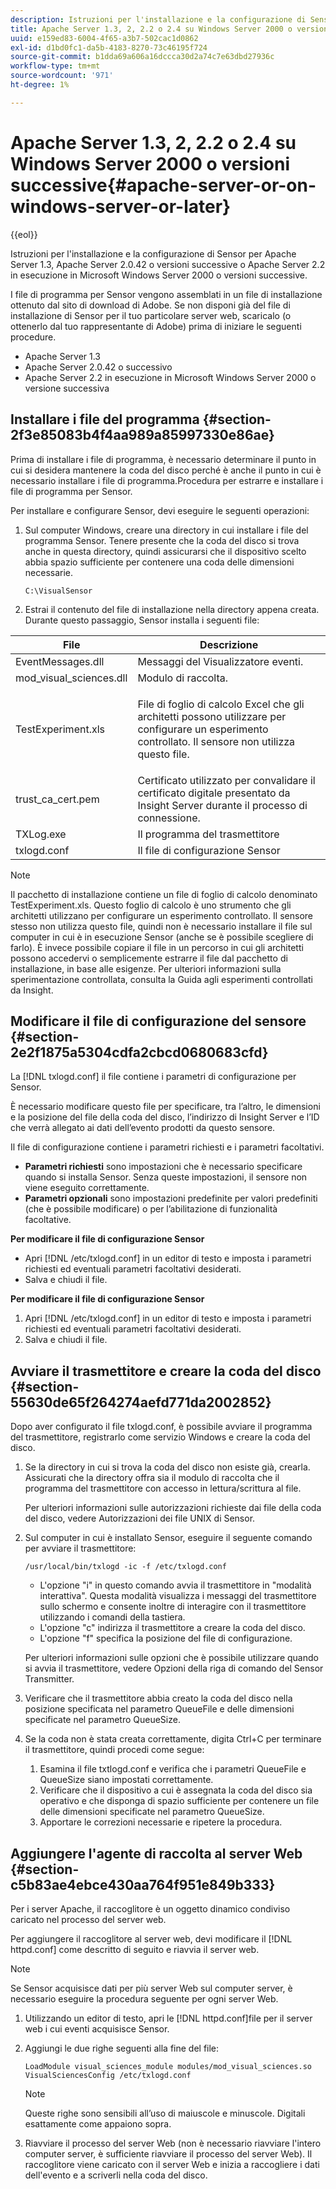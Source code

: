 ```yaml
---
description: Istruzioni per l'installazione e la configurazione di Sensor per Apache Server 1.3, Apache Server 2.0.42 o versioni successive o Apache Server 2.2 in esecuzione in Microsoft Windows Server 2000 o versioni successive.
title: Apache Server 1.3, 2, 2.2 o 2.4 su Windows Server 2000 o versioni successive
uuid: e159ed83-6004-4f65-a3b7-502cac1d0862
exl-id: d1bd0fc1-da5b-4183-8270-73c46195f724
source-git-commit: b1dda69a606a16dccca30d2a74c7e63dbd27936c
workflow-type: tm+mt
source-wordcount: '971'
ht-degree: 1%

---
```


# Apache Server 1.3, 2, 2.2 o 2.4 su Windows Server 2000 o versioni successive{#apache-server-or-on-windows-server-or-later}

{{eol}}

Istruzioni per l&#39;installazione e la configurazione di Sensor per Apache Server 1.3, Apache Server 2.0.42 o versioni successive o Apache Server 2.2 in esecuzione in Microsoft Windows Server 2000 o versioni successive.

I file di programma per Sensor vengono assemblati in un file di installazione ottenuto dal sito di download di Adobe. Se non disponi già del file di installazione di Sensor per il tuo particolare server web, scaricalo (o ottenerlo dal tuo rappresentante di Adobe) prima di iniziare le seguenti procedure.

* Apache Server 1.3
* Apache Server 2.0.42 o successivo
* Apache Server 2.2 in esecuzione in Microsoft Windows Server 2000 o versione successiva

## Installare i file del programma {#section-2f3e85083b4f4aa989a85997330e86ae}

Prima di installare i file di programma, è necessario determinare il punto in cui si desidera mantenere la coda del disco perché è anche il punto in cui è necessario installare i file di programma.Procedura per estrarre e installare i file di programma per Sensor.

Per installare e configurare Sensor, devi eseguire le seguenti operazioni:

1. Sul computer Windows, creare una directory in cui installare i file del programma Sensor. Tenere presente che la coda del disco si trova anche in questa directory, quindi assicurarsi che il dispositivo scelto abbia spazio sufficiente per contenere una coda delle dimensioni necessarie.

   ```
   C:\VisualSensor
   ```

1. Estrai il contenuto del file di installazione nella directory appena creata. Durante questo passaggio, Sensor installa i seguenti file:

<table id="table_ABFF5F92271B4F3CB0AC68DAB6A5709F"> 
 <thead> 
  <tr> 
   <th colname="col1" class="entry"> File </th> 
   <th colname="col2" class="entry"> Descrizione </th> 
  </tr> 
 </thead>
 <tbody> 
  <tr> 
   <td colname="col1"> EventMessages.dll </td> 
   <td colname="col2"> Messaggi del Visualizzatore eventi. </td> 
  </tr> 
  <tr> 
   <td colname="col1"> mod_visual_sciences.dll </td> 
   <td colname="col2"> Modulo di raccolta. </td> 
  </tr> 
  <tr> 
   <td colname="col1"> <p>TestExperiment.xls </p> </td> 
   <td colname="col2"> <p>File di foglio di calcolo Excel che gli architetti possono utilizzare per configurare un esperimento controllato. Il sensore non utilizza questo file. </p> </td> 
  </tr> 
  <tr> 
   <td colname="col1"> trust_ca_cert.pem </td> 
   <td colname="col2"> Certificato utilizzato per convalidare il certificato digitale presentato da Insight Server durante il processo di connessione. </td> 
  </tr> 
  <tr> 
   <td colname="col1"> TXLog.exe </td> 
   <td colname="col2"> Il programma del trasmettitore </td> 
  </tr> 
  <tr> 
   <td colname="col1"> txlogd.conf </td> 
   <td colname="col2"> Il file di configurazione Sensor </td> 
  </tr> 
 </tbody> 
</table>

>[!NOTE]
>
>Il pacchetto di installazione contiene un file di foglio di calcolo denominato TestExperiment.xls. Questo foglio di calcolo è uno strumento che gli architetti utilizzano per configurare un esperimento controllato. Il sensore stesso non utilizza questo file, quindi non è necessario installare il file sul computer in cui è in esecuzione Sensor (anche se è possibile scegliere di farlo). È invece possibile copiare il file in un percorso in cui gli architetti possono accedervi o semplicemente estrarre il file dal pacchetto di installazione, in base alle esigenze. Per ulteriori informazioni sulla sperimentazione controllata, consulta la Guida agli esperimenti controllati da Insight.

## Modificare il file di configurazione del sensore {#section-2e2f1875a5304cdfa2cbcd0680683cfd}

La [!DNL txlogd.conf] il file contiene i parametri di configurazione per Sensor.

È necessario modificare questo file per specificare, tra l’altro, le dimensioni e la posizione del file della coda del disco, l’indirizzo di Insight Server e l’ID che verrà allegato ai dati dell’evento prodotti da questo sensore.

Il file di configurazione contiene i parametri richiesti e i parametri facoltativi.

* **Parametri richiesti** sono impostazioni che è necessario specificare quando si installa Sensor. Senza queste impostazioni, il sensore non viene eseguito correttamente.
* **Parametri opzionali** sono impostazioni predefinite per valori predefiniti (che è possibile modificare) o per l’abilitazione di funzionalità facoltative.

**Per modificare il file di configurazione Sensor**

* Apri [!DNL /etc/txlogd.conf] in un editor di testo e imposta i parametri richiesti ed eventuali parametri facoltativi desiderati.
* Salva e chiudi il file.

**Per modificare il file di configurazione Sensor**

1. Apri [!DNL /etc/txlogd.conf] in un editor di testo e imposta i parametri richiesti ed eventuali parametri facoltativi desiderati.
1. Salva e chiudi il file.

## Avviare il trasmettitore e creare la coda del disco {#section-55630de65f264274aefd771da2002852}

Dopo aver configurato il file txlogd.conf, è possibile avviare il programma del trasmettitore, registrarlo come servizio Windows e creare la coda del disco.

1. Se la directory in cui si trova la coda del disco non esiste già, crearla. Assicurati che la directory offra sia il modulo di raccolta che il programma del trasmettitore con accesso in lettura/scrittura al file.

   Per ulteriori informazioni sulle autorizzazioni richieste dai file della coda del disco, vedere Autorizzazioni dei file UNIX di Sensor.
1. Sul computer in cui è installato Sensor, eseguire il seguente comando per avviare il trasmettitore:

   ```
   /usr/local/bin/txlogd -ic -f /etc/txlogd.conf
   ```

   * L&#39;opzione &quot;i&quot; in questo comando avvia il trasmettitore in &quot;modalità interattiva&quot;. Questa modalità visualizza i messaggi del trasmettitore sullo schermo e consente inoltre di interagire con il trasmettitore utilizzando i comandi della tastiera.
   * L&#39;opzione &quot;c&quot; indirizza il trasmettitore a creare la coda del disco.
   * L&#39;opzione &quot;f&quot; specifica la posizione del file di configurazione.

   Per ulteriori informazioni sulle opzioni che è possibile utilizzare quando si avvia il trasmettitore, vedere Opzioni della riga di comando del Sensor Transmitter.

1. Verificare che il trasmettitore abbia creato la coda del disco nella posizione specificata nel parametro QueueFile e delle dimensioni specificate nel parametro QueueSize.
1. Se la coda non è stata creata correttamente, digita Ctrl+C per terminare il trasmettitore, quindi procedi come segue:

   1. Esamina il file txtlogd.conf e verifica che i parametri QueueFile e QueueSize siano impostati correttamente.
   1. Verificare che il dispositivo a cui è assegnata la coda del disco sia operativo e che disponga di spazio sufficiente per contenere un file delle dimensioni specificate nel parametro QueueSize.
   1. Apportare le correzioni necessarie e ripetere la procedura.

## Aggiungere l&#39;agente di raccolta al server Web {#section-c5b83ae4ebce430aa764f951e849b333}

Per i server Apache, il raccoglitore è un oggetto dinamico condiviso caricato nel processo del server web.

Per aggiungere il raccoglitore al server web, devi modificare il [!DNL httpd.conf] come descritto di seguito e riavvia il server web.

>[!NOTE]
>
>Se Sensor acquisisce dati per più server Web sul computer server, è necessario eseguire la procedura seguente per ogni server Web.

1. Utilizzando un editor di testo, apri le [!DNL httpd.conf]file per il server web i cui eventi acquisisce Sensor.
1. Aggiungi le due righe seguenti alla fine del file:

   ```
   LoadModule visual_sciences_module modules/mod_visual_sciences.so 
   VisualSciencesConfig /etc/txlogd.conf
   ```

   >[!NOTE]
   >
   >Queste righe sono sensibili all’uso di maiuscole e minuscole. Digitali esattamente come appaiono sopra.

1. Riavviare il processo del server Web (non è necessario riavviare l&#39;intero computer server, è sufficiente riavviare il processo del server Web). Il raccoglitore viene caricato con il server Web e inizia a raccogliere i dati dell&#39;evento e a scriverli nella coda del disco.

